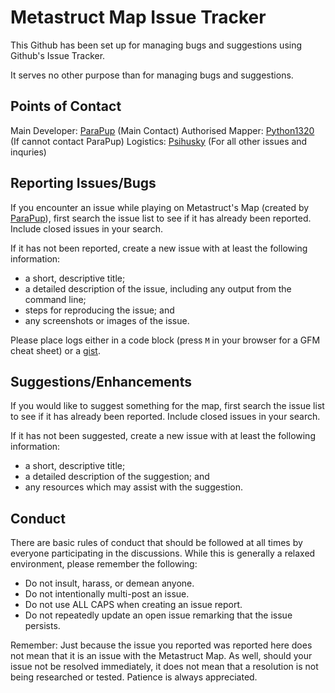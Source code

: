 Metastruct Map Issue Tracker
======================
This Github has been set up for managing bugs and suggestions using Github's Issue Tracker.

It serves no other purpose than for managing bugs and suggestions.

Points of Contact
----------------
Main Developer: [ParaPup](http://steamcommunity.com/id/ParaPup) (Main Contact)
Authorised Mapper: [Python1320](http://steamcommunity.com/id/python1320) (If cannot contact ParaPup)
Logistics: [Psihusky](http://steamcommunity.com/id/Psihusky) (For all other issues and inquries)

Reporting Issues/Bugs
----------------
If you encounter an issue while playing on Metastruct's Map (created by [ParaPup](http://steamcommunity.com/id/ParaPup)), first search the issue list to see if it has already been reported. Include closed issues in your search.

If it has not been reported, create a new issue with at least the following information:

* a short, descriptive title;
* a detailed description of the issue, including any output from the command line;
* steps for reproducing the issue; and
* any screenshots or images of the issue.

Please place logs either in a code block (press `M` in your browser for a GFM cheat sheet) or a [gist](https://gist.github.com).

Suggestions/Enhancements
----------------
If you would like to suggest something for the map, first search the issue list to see if it has already been reported. Include closed issues in your search.

If it has not been suggested, create a new issue with at least the following information:

* a short, descriptive title;
* a detailed description of the suggestion; and
* any resources which may assist with the suggestion.

Conduct
----------------
There are basic rules of conduct that should be followed at all times by everyone participating in the discussions. While this is generally a relaxed environment, please remember the following:

* Do not insult, harass, or demean anyone.
* Do not intentionally multi-post an issue.
* Do not use ALL CAPS when creating an issue report.
* Do not repeatedly update an open issue remarking that the issue persists.

Remember: Just because the issue you reported was reported here does not mean that it is an issue with the Metastruct Map. As well, should your issue not be resolved immediately, it does not mean that a resolution is not being researched or tested. Patience is always appreciated.
